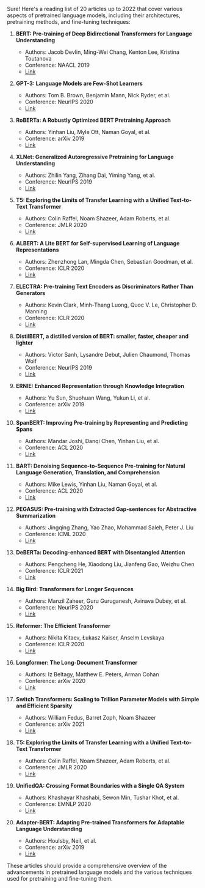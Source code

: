 Sure! Here's a reading list of 20 articles up to 2022 that cover various aspects of pretrained language models, including their architectures, pretraining methods, and fine-tuning techniques:

1. **BERT: Pre-training of Deep Bidirectional Transformers for Language Understanding**
   - Authors: Jacob Devlin, Ming-Wei Chang, Kenton Lee, Kristina Toutanova
   - Conference: NAACL 2019
   - [Link](https://arxiv.org/abs/1810.04805)

2. **GPT-3: Language Models are Few-Shot Learners**
   - Authors: Tom B. Brown, Benjamin Mann, Nick Ryder, et al.
   - Conference: NeurIPS 2020
   - [Link](https://arxiv.org/abs/2005.14165)

3. **RoBERTa: A Robustly Optimized BERT Pretraining Approach**
   - Authors: Yinhan Liu, Myle Ott, Naman Goyal, et al.
   - Conference: arXiv 2019
   - [Link](https://arxiv.org/abs/1907.11692)

4. **XLNet: Generalized Autoregressive Pretraining for Language Understanding**
   - Authors: Zhilin Yang, Zihang Dai, Yiming Yang, et al.
   - Conference: NeurIPS 2019
   - [Link](https://arxiv.org/abs/1906.08237)

5. **T5: Exploring the Limits of Transfer Learning with a Unified Text-to-Text Transformer**
   - Authors: Colin Raffel, Noam Shazeer, Adam Roberts, et al.
   - Conference: JMLR 2020
   - [Link](https://arxiv.org/abs/1910.10683)

6. **ALBERT: A Lite BERT for Self-supervised Learning of Language Representations**
   - Authors: Zhenzhong Lan, Mingda Chen, Sebastian Goodman, et al.
   - Conference: ICLR 2020
   - [Link](https://arxiv.org/abs/1909.11942)

7. **ELECTRA: Pre-training Text Encoders as Discriminators Rather Than Generators**
   - Authors: Kevin Clark, Minh-Thang Luong, Quoc V. Le, Christopher D. Manning
   - Conference: ICLR 2020
   - [Link](https://arxiv.org/abs/2003.10555)

8. **DistilBERT, a distilled version of BERT: smaller, faster, cheaper and lighter**
   - Authors: Victor Sanh, Lysandre Debut, Julien Chaumond, Thomas Wolf
   - Conference: NeurIPS 2019
   - [Link](https://arxiv.org/abs/1910.01108)

9. **ERNIE: Enhanced Representation through Knowledge Integration**
   - Authors: Yu Sun, Shuohuan Wang, Yukun Li, et al.
   - Conference: arXiv 2019
   - [Link](https://arxiv.org/abs/1904.09223)

10. **SpanBERT: Improving Pre-training by Representing and Predicting Spans**
    - Authors: Mandar Joshi, Danqi Chen, Yinhan Liu, et al.
    - Conference: ACL 2020
    - [Link](https://arxiv.org/abs/1907.10529)

11. **BART: Denoising Sequence-to-Sequence Pre-training for Natural Language Generation, Translation, and Comprehension**
    - Authors: Mike Lewis, Yinhan Liu, Naman Goyal, et al.
    - Conference: ACL 2020
    - [Link](https://arxiv.org/abs/1910.13461)

12. **PEGASUS: Pre-training with Extracted Gap-sentences for Abstractive Summarization**
    - Authors: Jingqing Zhang, Yao Zhao, Mohammad Saleh, Peter J. Liu
    - Conference: ICML 2020
    - [Link](https://arxiv.org/abs/1912.08777)

13. **DeBERTa: Decoding-enhanced BERT with Disentangled Attention**
    - Authors: Pengcheng He, Xiaodong Liu, Jianfeng Gao, Weizhu Chen
    - Conference: ICLR 2021
    - [Link](https://arxiv.org/abs/2006.03654)

14. **Big Bird: Transformers for Longer Sequences**
    - Authors: Manzil Zaheer, Guru Guruganesh, Avinava Dubey, et al.
    - Conference: NeurIPS 2020
    - [Link](https://arxiv.org/abs/2007.14062)

15. **Reformer: The Efficient Transformer**
    - Authors: Nikita Kitaev, Łukasz Kaiser, Anselm Levskaya
    - Conference: ICLR 2020
    - [Link](https://arxiv.org/abs/2001.04451)

16. **Longformer: The Long-Document Transformer**
    - Authors: Iz Beltagy, Matthew E. Peters, Arman Cohan
    - Conference: arXiv 2020
    - [Link](https://arxiv.org/abs/2004.05150)

17. **Switch Transformers: Scaling to Trillion Parameter Models with Simple and Efficient Sparsity**
    - Authors: William Fedus, Barret Zoph, Noam Shazeer
    - Conference: arXiv 2021
    - [Link](https://arxiv.org/abs/2101.03961)

18. **T5: Exploring the Limits of Transfer Learning with a Unified Text-to-Text Transformer**
    - Authors: Colin Raffel, Noam Shazeer, Adam Roberts, et al.
    - Conference: JMLR 2020
    - [Link](https://arxiv.org/abs/1910.10683)

19. **UnifiedQA: Crossing Format Boundaries with a Single QA System**
    - Authors: Khashayar Khashabi, Sewon Min, Tushar Khot, et al.
    - Conference: EMNLP 2020
    - [Link](https://arxiv.org/abs/2005.00700)

20. **Adapter-BERT: Adapting Pre-trained Transformers for Adaptable Language Understanding**
    - Authors: Houlsby, Neil, et al.
    - Conference: arXiv 2019
    - [Link](https://arxiv.org/abs/1902.00751)

These articles should provide a comprehensive overview of the advancements in pretrained language models and the various techniques used for pretraining and fine-tuning them.